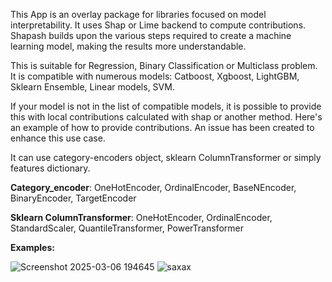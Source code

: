 This App is an overlay package for libraries focused on model interpretability. It uses Shap or Lime backend to compute contributions. Shapash builds upon the various steps required to create a machine learning model, making the results more understandable.

This is suitable for Regression, Binary Classification or Multiclass problem.
It is compatible with numerous models: Catboost, Xgboost, LightGBM, Sklearn Ensemble, Linear models, SVM.

If your model is not in the list of compatible models, it is possible to provide this with local contributions calculated with shap or another method. Here's an example of how to provide contributions. An issue has been created to enhance this use case.

It can use category-encoders object, sklearn ColumnTransformer or simply features dictionary.

**Category_encoder**: OneHotEncoder, OrdinalEncoder, BaseNEncoder, BinaryEncoder, TargetEncoder

**Sklearn ColumnTransformer**: OneHotEncoder, OrdinalEncoder, StandardScaler, QuantileTransformer, PowerTransformer

**Examples:**

![Screenshot 2025-03-06 194645](https://github.com/user-attachments/assets/6dfb95ad-9d29-40f2-af8d-3dfb99a62a8f)
![saxax](https://github.com/user-attachments/assets/c5c93c2d-4434-47ee-a5fd-c7eb928fd40d)
